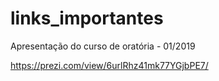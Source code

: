 # links_importantes

Apresentação do curso de oratória - 01/2019

https://prezi.com/view/6urlRhz41mk77YGjbPE7/
